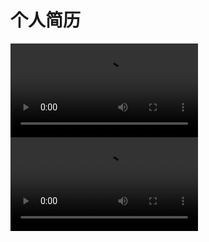 # 个人简历
<video src="https://user-images.githubusercontent.com/51397676/268526681-31669bd8-ba37-4c64-8f64-3c40633c4072.mp4" controls>
  Your browser does not support the video tag.
</video>

<video src="https://github.com/anhuikylin/anhuikylin/blob/master/movie/taian.mp4)https://github.com/anhuikylin/anhuikylin/blob/master/movie/taian.mp4" controls>
  Your browser does not support the video tag.
</video>
